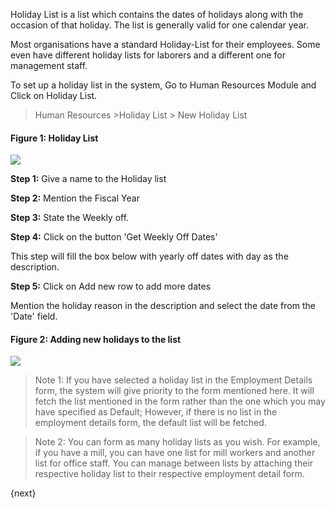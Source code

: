 Holiday List is a list which contains the dates of holidays along with the
occasion of that holiday. The list is generally valid for one calendar year.  

Most organisations have a standard Holiday-List for their employees. Some even
have different holiday lists for laborers and a different one for management
staff.

  

To set up a holiday list in the system, Go to Human Resources Module and Click
on Holiday List.

  

> Human Resources >Holiday List > New Holiday List  

  
#### Figure 1: Holiday List

![](assets/old_images/erpnext/holiday-list-1.png)  

  

__Step 1:__ Give a name to the Holiday list

__Step 2:__ Mention the Fiscal Year  

__Step 3:__ State the Weekly  off.  

__Step 4:__ Click on the button 'Get Weekly Off Dates'  

This step will fill the box below with yearly off dates with day as the
description.

__Step 5:__ Click on Add new row to add more dates  

Mention the holiday reason in the description and select the date from the
'Date' field.

  
#### Figure 2: Adding new holidays to the list

![](assets/old_images/erpnext/holiday-list-2.png)  

  

> Note 1: If you have selected a holiday list in the Employment Details form,
the system will give priority to the form mentioned here. It will fetch the
list mentioned in the form rather than the one which you may have specified as
Default; However, if there is no list in the employment details form, the
default list will be fetched.


> Note 2: You can form as many holiday lists as you wish. For example, if you
have a mill, you can have one list for mill workers and another list for
office staff. You can manage between lists by attaching their respective
holiday list to their respective employment detail form.

{next}
